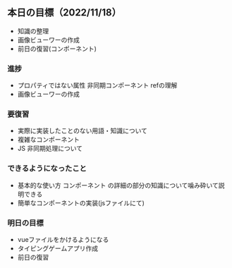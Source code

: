 ## 本日の目標（2022/11/18）
 - 知識の整理
 - 画像ビューワーの作成
 - 前日の復習(コンポーネント)
### 進捗
 - プロパティではない属性 非同期コンポーネント refの理解
 - 画像ビューワーの作成
### 要復習
 - 実際に実装したことのない用語・知識について
 - 複雑なコンポーネント
 - JS 非同期処理について
### できるようになったこと
 - 基本的な使い方 コンポーネント の詳細の部分の知識について噛み砕いて説明できる
 - 簡単なコンポーネントの実装(jsファイルにて)
### 明日の目標
 - vueファイルをかけるようになる
 - タイピングゲームアプリ作成
 - 前日の復習